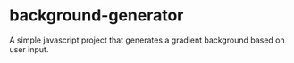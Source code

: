# background-generator
A simple javascript project that generates a gradient background based on user input.
